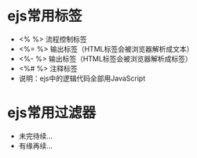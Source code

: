 # ejs常用标签
* <% %> 流程控制标签
* <%= %> 输出标签（HTML标签会被浏览器解析成文本）
* <%- %> 输出标签（HTML标签会被浏览器解析成标签）
* <%# %> 注释标签
* 说明：ejs中的逻辑代码全部用JavaScript

# ejs常用过滤器
* 未完待续...
* 有缘再续...
